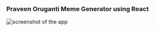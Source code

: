 ### Praveen Oruganti Meme Generator using React 
 
 ![screenshot of the app](https://raw.githubusercontent.com/praveenorugantitech/praveenorugantitech-reactjs/master/0_Projects/praveenoruganti-meme-generator/src/images/screenshot.PNG "Messenger App")

<script data-name="BMC-Widget" src="https://cdnjs.buymeacoffee.com/1.0.0/widget.prod.min.js" data-id="praveenoruganti" data-description="Support me on Buy me a coffee!" data-message="Thank you for visiting. You can now buy me a coffee!" data-color="#5F7FFF" data-position="Right" data-x_margin="18" data-y_margin="18"></script>


